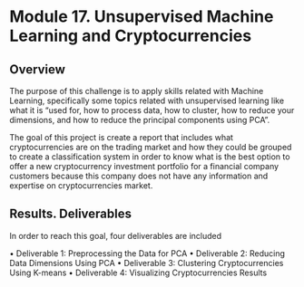 # Module 17. Unsupervised Machine Learning and Cryptocurrencies


## Overview 

The purpose of this challenge is to apply skills related with Machine Learning, specifically some topics related with unsupervised learning like what it is “used for, how to process data, how to cluster, how to reduce your dimensions, and how to reduce the principal components using PCA”.

The goal of this project is create a report that includes what cryptocurrencies are on the trading market and how they could be grouped to create a classification system in order to know what is the best option to offer a new cryptocurrency investment portfolio for a financial company customers because this company does not have any information and expertise on cryptocurrencies market.

## Results. Deliverables

In order to reach this goal, four deliverables are included 

•	Deliverable 1: Preprocessing the Data for PCA
•	Deliverable 2: Reducing Data Dimensions Using PCA
•	Deliverable 3: Clustering Cryptocurrencies Using K-means
•	Deliverable 4: Visualizing Cryptocurrencies Results

